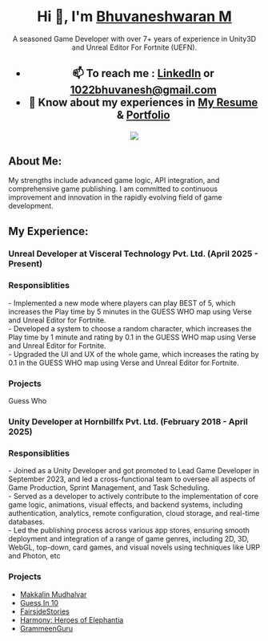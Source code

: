 
<div align="center">

<br/>
<br/>
<h1 align="center">Hi 👋, I'm <a href=https://www.linkedin.com/in/bhuvaneshwaran-m-76588563/" target="_blank"> Bhuvaneshwaran M </a> </h1>
A seasoned Game Developer with over 7+ years of experience in Unity3D and Unreal Editor For Fortnite (UEFN).

<h2>
  
- 📫 To reach me : [LinkedIn](linkedin.com/in/bhuvaneshwaran-m-76588563) or **1022bhuvanesh@gmail.com**
- 📄 Know about my experiences in [ My Resume ](https://github.com/bhuvanesh22/bhuvanesh22/blob/b4d8f2037983873c5b472ed5db6adf2d22cc07eb/Bhuvanesh_Resume_7YOE.pdf) & [Portfolio](1022bhuvanesh.wixsite.com/portfolio)
  
 </h2>
<a href="https://github.com/ryo-ma/github-profile-trophy"><img src = "https://github-profile-trophy.vercel.app/?username=bhuvanesh22&theme=dracula"></a>
</div>
<h2 align="left"> About Me: </h2> 
<p align="left">  My strengths include advanced game logic, API integration, and comprehensive game publishing. I am committed to continuous improvement and innovation in the rapidly evolving field of game development.

<h2 align="left"> My Experience: </h2> 
<h3 align="centre">  Unreal Developer at Visceral Technology Pvt. Ltd. (April 2025 - Present) </h3>
<h3 align="left"> Responsiblities </h3>
<p align="left"> -  Implemented a new mode where players can play BEST of 5, which increases the Play time by 5
 minutes in the GUESS WHO map using Verse and Unreal Editor for Fortnite.<br/>
  -  Developed a system to choose a random character, which increases the Play time by 1 minute and rating by 0.1 in the GUESS WHO map using Verse and Unreal Editor for Fortnite.<br/>
  -  Upgraded the UI and UX of the whole game, which increases the rating by 0.1 in the GUESS WHO map using Verse and Unreal Editor for Fortnite.
<h3 align="left"> Projects </h3>
<p align="left"> Guess Who
<h3 align="centre"> Unity Developer at Hornbillfx Pvt. Ltd. (February 2018 - April 2025) </h3>
<h3 align="left"> Responsiblities </h3>
<p align="left"> -  Joined as a Unity Developer and got promoted to Lead Game Developer in September 2023, and led a cross-functional team to oversee all aspects of Game Production, Sprint Management, and Task Scheduling.<br/>
  -  Served as a developer to actively contribute to the implementation of core game logic, animations, visual effects, and backend systems, including authentication, analytics, remote configuration, cloud storage, and real-time databases.<br/>
  -  Led the publishing process across various app stores, ensuring smooth deployment and integration of a range of game genres, including 2D, 3D, WebGL, top-down, card games, and visual novels using techniques like URP and Photon, etc </p>
<h3 align="left"> Projects </h3>

 - [ Makkalin Mudhalvar ](https://play.google.com/store/apps/details?id=com.thepenindia.namadhu_dravidam&hl=en_IN)
 - [ Guess In 10 ](https://play.google.com/store/apps/details?id=com.skillmatics.guessin10&hl=en)
 - [ FairsideStories](https://fairside-stories.en.softonic.com/android)
 - [ Harmony: Heroes of Elephantia](https://play.google.com/store/apps/details?id=com.CincinnatiZoo.Harmony&hl=en_IN)
 - [ GrammeenGuru](https://play.google.com/store/apps/details?id=com.GrameenFoundation.GrameenGuru&hl=en_IN)
 
